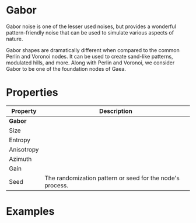 # Gabor



Gabor noise is one of the lesser used noises, but provides a wonderful pattern-friendly noise that can be used to simulate various aspects of nature.

Gabor shapes are dramatically different when compared to the common Perlin and Voronoi nodes. It can be used to create sand-like patterns, modulated hills, and more. Along with Perlin and Voronoi, we consider Gabor to be one of the foundation nodes of Gaea.



# Properties


| Property | Description| 
| -------- | -----------|
| **Gabor** |  |
| Size |  |
| Entropy |  |
| Anisotropy |  |
| Azimuth |  |
| Gain |  |
| Seed | The randomization pattern or seed for the node's process. |




# Examples
